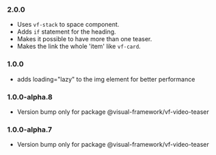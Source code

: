 ### 2.0.0

* Uses `vf-stack` to space component.
* Adds `if` statement for the heading.
* Makes it possible to have more than one teaser.
* Makes the link the whole 'item' like `vf-card`.

### 1.0.0

* adds loading="lazy" to the img element for better performance

### 1.0.0-alpha.8

* Version bump only for package @visual-framework/vf-video-teaser

### 1.0.0-alpha.7

* Version bump only for package @visual-framework/vf-video-teaser
